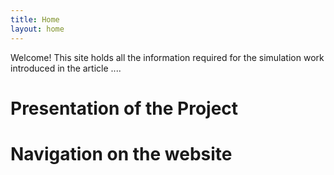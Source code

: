 ```yaml
---
title: Home
layout: home
---
```


Welcome! This site holds all the information required for the simulation work introduced in the article ....


# Presentation of the Project 



# Navigation on the website 


